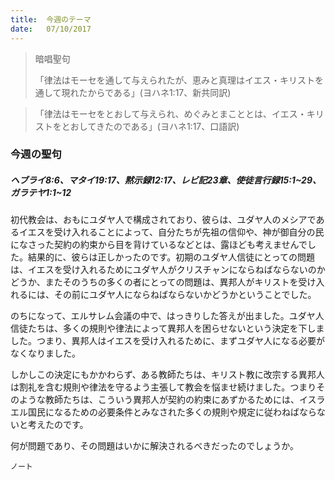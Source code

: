 ```yaml
---
title:  今週のテーマ
date:   07/10/2017
---
```


> <p>暗唱聖句</p>
>「律法はモーセを通して与えられたが、恵みと真理はイエス・キリストを通して現れたからである」(ヨハネ1:17、新共同訳)

> <p></p>
>「律法はモーセをとおして与えられ、めぐみとまこととは、イエス・キリストをとおしてきたのである」(ヨハネ1:17、口語訳)

### 今週の聖句

##### ヘブライ8:6、マタイ19:17、黙示録12:17、レビ記23章、使徒言行録15:1~29、ガラテヤ1:1~12

初代教会は、おもにユダヤ人で構成されており、彼らは、ユダヤ人のメシアであるイエスを受け入れることによって、自分たちが先祖の信仰や、神が御自分の民になさった契約の約束から目を背けているなどとは、露ほども考えませんでした。結果的に、彼らは正しかったのです。初期のユダヤ人信徒にとっての問題は、イエスを受け入れるためにユダヤ人がクリスチャンにならねばならないのかどうか、またそのうちの多くの者にとっての問題は、異邦人がキリストを受け入れるには、その前にユダヤ人にならねばならないかどうかということでした。

のちになって、エルサレム会議の中で、はっきりした答えが出ました。ユダヤ人信徒たちは、多くの規則や律法によって異邦人を困らせないという決定を下しました。つまり、異邦人はイエスを受け入れるために、まずユダヤ人になる必要がなくなりました。

しかしこの決定にもかかわらず、ある教師たちは、キリスト教に改宗する異邦人は割礼を含む規則や律法を守るよう主張して教会を悩ませ続けました。つまりそのような教師たちは、こういう異邦人が契約の約束にあずかるためには、イスラエル国民になるための必要条件とみなされた多くの規則や規定に従わねばならないと考えたのです。

何が問題であり、その問題はいかに解決されるべきだったのでしょうか。

`ノート`

